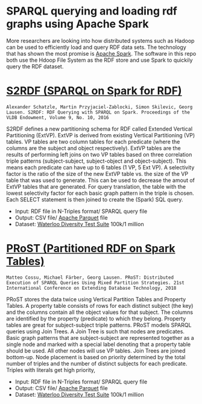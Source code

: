 # SPARQL querying and loading rdf graphs using Apache Spark
More researchers are looking into how distributed systems such as Hadoop can be used to efficiently load and query RDF data sets.  The technology that has shown the most promise is [Apache Spark](https://spark.apache.org/).  The software in this repo both use the Hdoop File System as the RDF store and use Spark to quickily query the RDF dataset.

# [S2RDF (SPARQL on Spark for RDF)](https://github.com/aschaetzle/S2RDF)
`Alexander Schatzle, Martin Przyjaciel-Zablocki, Simon Skilevic, Georg Lausen. S2RDF: RDF Querying with SPARQL on Spark. Proceedings of the VLDB Endowment, Volume 9, No. 10, 2016`

S2RDF defines a new partitioning schema for RDF called Extended Vertical Partitioning (ExtVP).  ExtVP is derived from existing Vertical Partitioning (VP) tables. VP tables are two column tables for each predicate (where the columns are the subject and object respectively). ExtVP tables are the results of performing left joins on two VP tables based on three correlation triple patterns (subject-subject, subject-object and object-subject).  This means each predicate can have up to 6 tables (1 VP, 5 Ext VP).  A selectivity factor is the ratio of the size of the new ExtVP table vs. the size of the VP table that was used to generate.  This can be used to decrease the amout of ExtVP tables that are generated.  For query translation, the table with the lowest selectivity factor for each basic graph pattern in the triple is chosen. Each SELECT statement is then joined to create the (Spark) SQL query.

- Input: RDF file in N-Triples format/ SPARQL query file
- Output: CSV file/ [Apache Parquet](https://parquet.apache.org/) file
- Dataset: [Waterloo Diversity Test Suite](https://dsg.uwaterloo.ca/watdiv/) 100k/1 million


# [PRoST (Partitioned RDF on Spark Tables)](https://github.com/tf-dbis-uni-freiburg/PRoST#prost-partitioned-rdf-on-spark-tables)
`Matteo Cossu, Michael Färber, Georg Lausen. PRoST: Distributed Execution of SPARQL Queries Using Mixed Partition Strategies. 21st International Conference on Extending Database Technology, 2018`

PRoST stores the data twice using Vertical Partition Tables and Property Tables.  A property table consists of rows for each distinct subject (the key) and the columns contain all the object values for that subject.  The columns are identified by the property (predicate) to which they belong.  Property tables are great for subject-subject triple patterns.  PRoST models SPARQL queries using Join Trees.  A Join Tree is such that nodes are predicates.  Basic graph patterns that are subject-subject are represented together as a single node and marked with a special label denoting that a property table should be used.  All other nodes will use VP tables.  Join Trees are joined bottom-up.  Node placement is based on priority determined by the total number of triples and the number of distinct subjects for each predicate.  Triples with literals get high priority,

- Input: RDF file in N-Triples format/ SPARQL query file
- Output: CSV file/ [Apache Parquet](https://parquet.apache.org/) file
- Dataset: [Waterloo Diversity Test Suite](https://dsg.uwaterloo.ca/watdiv/) 100k/1 million
